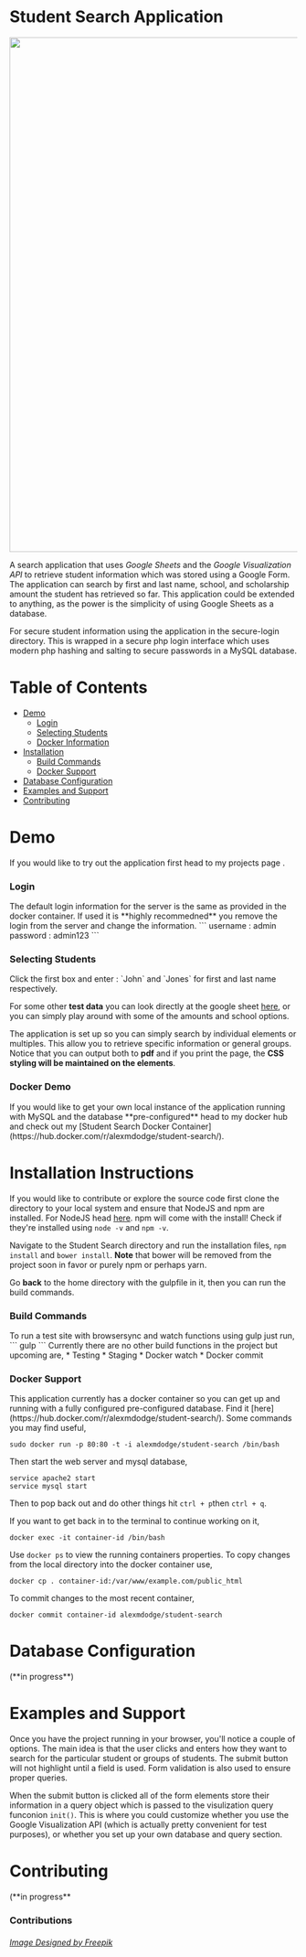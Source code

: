 # Student Search Application

<img src="http://i.imgur.com/bKmWSGN.jpg" width="900px">

A search application that uses *Google Sheets* and the *Google Visualization API* to retrieve student information which was stored using a Google Form. The application can search by first and last name, school, and scholarship amount the student has retrieved so far. This application could be extended to anything, as the power is the simplicity of using Google Sheets as a database.

For secure student information using the application in the secure-login directory. This is wrapped in a secure php login interface which uses modern php hashing and salting to secure passwords in a MySQL database.

# Table of Contents
* [Demo](#demo)
  * [Login](#demo-login)
  * [Selecting Students](#demo-info)
  * [Docker Information](#demo-docker)
* [Installation](#install)
  * [Build Commands](#install-build)
  * [Docker Support](#install-docker)
* [Database Configuration](#db)
* [Examples and Support](#usage)
* [Contributing](#contributing)

<h1>
	<a name="demo" aria-hidden="true" class="anchor"></a>
	Demo
</h1>
If you would like to try out the application first head to my <a> projects page </a>.

<h3>
	<a name="demo-login" aria-hidden="true" class="anchor"></a>
	Login
</h3>
The default login information for the server is the same as provided in the docker container. If used it is **highly recommedned** you remove the login from the server and change the information.
```
username : admin
password : admin123
```

<h3>
	<a name="demo-info" aria-hidden="true" class="anchor"></a>
	Selecting Students
</h3>
Click the first box and enter : `John` and `Jones` for first and last name respectively.

For some other **test data** you can look directly at the google sheet [here](https://docs.google.com/spreadsheets/d/1ABtCqLWs0AJSpwpXo6stMZgs6pk4yyQilkjcfSDRH30/edit?usp=sharing), or you can simply play around with some of the amounts and school options.

The application is set up so you can simply search by individual elements or multiples. This allow you to retrieve specific information or general groups. Notice that you can output both to **pdf** and if you print the page, the **CSS styling will be maintained on the elements**.

<h3>
	<a name="demo-docker" aria-hidden="true" class="anchor"></a>
	Docker Demo
</h3>
If you would like to get your own local instance of the application running with MySQL and the database **pre-configured** head to my docker hub and check out my [Student Search Docker Container](https://hub.docker.com/r/alexmdodge/student-search/).


<h1>
	<a name="install" aria-hidden="true" class="anchor"></a>
	Installation Instructions
</h1>

If you would like to contribute or explore the source code first clone the directory to your local system and ensure that NodeJS and npm are installed. For NodeJS
head [here](https://nodejs.org/en/download/package-manager/). npm will come with the install! Check if they're installed using `node -v` and `npm -v`.

Navigate to the Student Search directory and run the installation files, `npm install` and `bower install`. **Note** that bower will be removed from the project soon in favor or purely npm or perhaps yarn.

Go **back** to the home directory with the gulpfile in it, then you can run the build commands.

<h3>
	<a name="install-build" aria-hidden="true" class="anchor"></a>
	Build Commands
</h3>
To run a test site with browsersync and watch functions using gulp just run,
```
gulp
```
Currently there are no other build functions in the project but upcoming are,
* Testing
* Staging
* Docker watch
* Docker commit

<h3>
	<a name="install-docker" aria-hidden="true" class="anchor"></a>
	Docker Support
</h3>
This application currently has a docker container so you can get up and running with a fully configured pre-configured database. Find it [here](https://hub.docker.com/r/alexmdodge/student-search/). Some commands you may find useful,

```
sudo docker run -p 80:80 -t -i alexmdodge/student-search /bin/bash
```
Then start the web server and mysql database,

```
service apache2 start
service mysql start
```

Then to pop back out and do other things hit `ctrl + p`then `ctrl + q`.

If you want to get back in to the terminal to continue working on it,

```
docker exec -it container-id /bin/bash
```

Use `docker ps` to view the running containers properties. To copy changes from the local directory into the docker container use,

```
docker cp . container-id:/var/www/example.com/public_html
```

To commit changes to the most recent container,

```
docker commit container-id alexmdodge/student-search
```
<h1>
	<a name="db" aria-hidden="true" class="anchor"></a>
	Database Configuration
</h1>
(**in progress**)

<h1>
	<a name="usage" aria-hidden="true" class="anchor"></a>
	Examples and Support
</h1>
Once you have the project running in your browser, you'll notice a couple of options. The main idea is that the user clicks and enters how they want to search for the particular student or groups of students. The submit button will not highlight until a field is used. Form validation is also used to ensure proper queries.

When the submit button is clicked all of the form elements store their information in a query object which is passed to the visulization query funconion `init()`. This is where you could customize whether you use the Google Visualization API (which is actually pretty convenient for test purposes), or whether you set up your own database and query section.

<h1>
	<a name="contributing" aria-hidden="true" class="anchor"></a>
	Contributing
</h1>
(**in progress**







### Contributions
<h6>
<a href="http://www.freepik.com/free-vector/seo-character-and-concepts_762794.htm">Image Designed by Freepik</a>
</h6>
